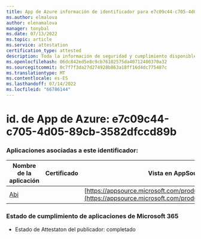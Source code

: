 ```yaml
---
title: App de Azure información de identificador para e7c09c44-c705-4d05-89cb-3582dfccd89b
ms.author: elmalova
author: elenamalova
manager: tonybal
ms.date: 07/13/2022
ms.topic: article
ms.service: attestation
certification_type: attested
description: Toda la información de seguridad y cumplimiento disponible para e7c09c44-c705-4d05-89cb-3582dfccd89b.
ms.openlocfilehash: 06dc842ed5e8c9cb76102575da40712400370a32
ms.sourcegitcommit: 0c7f7f3da27d274928b863a18ff16d4dc775487c
ms.translationtype: MT
ms.contentlocale: es-ES
ms.lasthandoff: 07/14/2022
ms.locfileid: "66786144"
---
```

# <a name="azure-app-id-e7c09c44-c705-4d05-89cb-3582dfccd89b"></a>id. de App de Azure: e7c09c44-c705-4d05-89cb-3582dfccd89b


### <a name="apps-associated-with-this-id"></a>Aplicaciones asociadas a este identificador:
| **Nombre de la aplicación** | **Certificado** | **Vista en AppSource** |
|--------------|---------------|-----------------------|
| [Abi](../forward/WA200003862.md) |  | [https://appsource.microsoft.com/product/office/WA200003862](https://appsource.microsoft.com/product/office/WA200003862) |

### <a name="microsoft-365-app-compliance-status"></a>Estado de cumplimiento de aplicaciones de Microsoft 365
- Estado de Attestaton del publicador: completado
